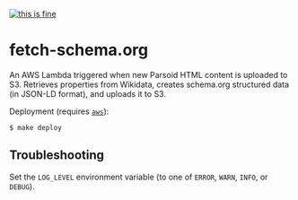[![this is fine](https://img.shields.io/badge/Dev%20status-Works%20For%20Me-red.svg)](../../docs/Status.md#works-for-me)

fetch-schema.org
================

An AWS Lambda triggered when new Parsoid HTML content is uploaded to S3.  Retrieves properties from
Wikidata, creates schema.org structured data (in JSON-LD format), and uploads it to S3.

Deployment (requires [`aws`][1]):

```
$ make deploy
```


Troubleshooting
---------------

Set the `LOG_LEVEL` environment variable (to one of `ERROR`, `WARN`, `INFO`, or `DEBUG`).


[1]: https://aws.amazon.com/cli/

